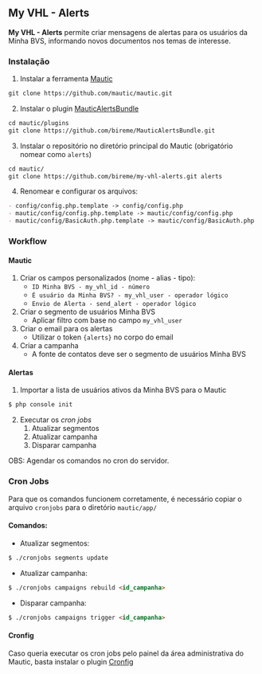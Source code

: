 ## My VHL - Alerts

**My VHL - Alerts** permite criar mensagens de alertas para os usuários da Minha BVS, informando novos documentos nos temas de interesse.

### Instalação

1. Instalar a ferramenta [Mautic](https://github.com/mautic/mautic)
```markdown
git clone https://github.com/mautic/mautic.git
```
2. Instalar o plugin [MauticAlertsBundle](https://github.com/bireme/MauticAlertsBundle)
```markdown
cd mautic/plugins
git clone https://github.com/bireme/MauticAlertsBundle.git
```
3. Instalar o repositório no diretório principal do Mautic (obrigatório nomear como `alerts`)
```markdown
cd mautic/
git clone https://github.com/bireme/my-vhl-alerts.git alerts
```
4. Renomear e configurar os arquivos:
```markdown
- config/config.php.template -> config/config.php
- mautic/config/config.php.template -> mautic/config/config.php
- mautic/config/BasicAuth.php.template -> mautic/config/BasicAuth.php
```

### Workflow

#### Mautic

1. Criar os campos personalizados (nome - alias - tipo):
    - `ID Minha BVS - my_vhl_id - número`
    - `É usuário da Minha BVS? - my_vhl_user - operador lógico`
    - `Envio de Alerta - send_alert - operador lógico`
2. Criar o segmento de usuários Minha BVS
    - Aplicar filtro com base no campo `my_vhl_user`
3. Criar o email para os alertas
    - Utilizar o token `{alerts}` no corpo do email
4. Criar a campanha
    - A fonte de contatos deve ser o segmento de usuários Minha BVS

#### Alertas

1. Importar a lista de usuários ativos da Minha BVS para o Mautic
```markdown
$ php console init
```
2. Executar os _cron jobs_
    1. Atualizar segmentos
    2. Atualizar campanha
    3. Disparar campanha

OBS: Agendar os comandos no cron do servidor.

### Cron Jobs

Para que os comandos funcionem corretamente, é necessário copiar o arquivo `cronjobs` para o diretório `mautic/app/`

#### Comandos:

- Atualizar segmentos:
```markdown
$ ./cronjobs segments update
```
- Atualizar campanha:
```markdown
$ ./cronjobs campaigns rebuild <id_campanha>
```
- Disparar campanha:
```markdown
$ ./cronjobs campaigns trigger <id_campanha>
```

#### Cronfig

Caso queria executar os cron jobs pelo painel da área administrativa do Mautic, basta instalar o plugin [Cronfig](https://github.com/cronfig/mautic-cronfig)
